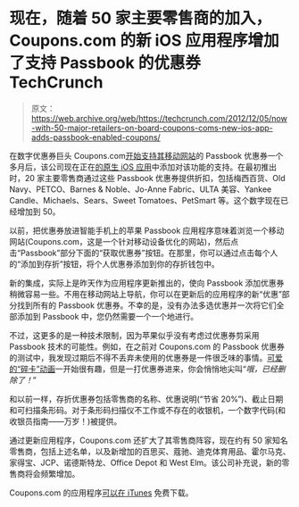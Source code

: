 # 现在，随着 50 家主要零售商的加入，Coupons.com 的新 iOS 应用程序增加了支持 Passbook 的优惠券 TechCrunch

> 原文：<https://web.archive.org/web/https://techcrunch.com/2012/12/05/now-with-50-major-retailers-on-board-coupons-coms-new-ios-app-adds-passbook-enabled-coupons/>

在数字优惠券巨头 Coupons.com[开始支持其移动网站](https://web.archive.org/web/20221209102951/https://beta.techcrunch.com/2012/10/23/twenty-major-retailers-launch-passbook-enabled-coupons-via-digital-offers-giant-coupons-com/)的 Passbook 优惠券一个多月后，该公司现在正在[的原生 iOS 应用](https://web.archive.org/web/20221209102951/https://itunes.apple.com/us/app/coupons.com/id338380654?mt=8)中添加对该功能的支持。在最初推出时，20 家主要零售商通过这些 Passbook 优惠券提供折扣，包括梅西百货、Old Navy、PETCO、Barnes & Noble、Jo-Anne Fabric、ULTA 美容、Yankee Candle、Michaels、Sears、Sweet Tomatoes、PetSmart 等。这个数字现在已经增加到 50。

以前，把优惠券放进智能手机上的苹果 Passbook 应用程序意味着浏览一个移动网站(Coupons.com，这是一个针对移动设备优化的网站)，然后点击“Passbook”部分下面的“获取优惠券”按钮。在那里，你可以通过点击每个人的“添加到存折”按钮，将个人优惠券添加到你的存折钱包中。

新的集成，实际上是昨天作为应用程序更新推出的，使向 Passbook 添加优惠券稍微容易一些。不用在移动网站上导航，你可以在更新后的应用程序的新“优惠”部分找到所有的 Passbook 优惠券。不幸的是，没有办法多选优惠并一次将它们全部添加到 Passbook 中，您仍然需要一个一个地进行。

不过，这更多的是一种技术限制，因为苹果似乎没有考虑过优惠券剪采用 Passbook 技术的可能性。例如，在之前对 Coupons.com 的 Passbook 优惠券的测试中，我发现过期后不得不丢弃未使用的优惠券是一件很乏味的事情。[可爱的“碎卡”动画](https://web.archive.org/web/20221209102951/https://beta.techcrunch.com/2012/06/11/apple-ios-passbook/)一开始很有趣，但是一打优惠券进来，你会悄悄地尖叫“*哦，已经删除了！*”

和以前一样，存折优惠券包括零售商的名称、优惠说明(“节省 20%”)、截止日期和可扫描条形码。对于条形码扫描仪不工作或不存在的收银机，一个数字代码(和收银员指南——万岁！)被提供。

通过更新应用程序，Coupons.com 还扩大了其零售商阵容，现在约有 50 家知名零售商，包括上述名单，以及新增加的百思买、蔻驰、迪克体育用品、霍尔马克、家得宝、JCP、诺德斯特龙、Office Depot 和 West Elm。该公司补充说，新的零售商将会频繁增加。

Coupons.com 的应用程序[可以在 iTunes](https://web.archive.org/web/20221209102951/https://itunes.apple.com/us/app/coupons.com/id338380654?mt=8) 免费下载。